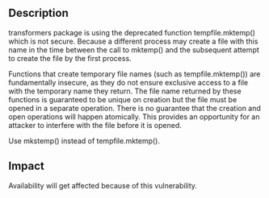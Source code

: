 ## Description
transformers package is using the deprecated function tempfile.mktemp() which is not secure. Because a different process may create a file with this name in the time between the call to mktemp() and the subsequent attempt to create the file by the first process.

Functions that create temporary file names (such as tempfile.mktemp()) are fundamentally insecure, as they do not ensure exclusive access to a file with the temporary name they return. The file name returned by these functions is guaranteed to be unique on creation but the file must be opened in a separate operation. There is no guarantee that the creation and open operations will happen atomically. This provides an opportunity for an attacker to interfere with the file before it is opened.

Use mkstemp() instead of tempfile.mktemp().

## Impact
Availability will get affected because of this vulnerability.
